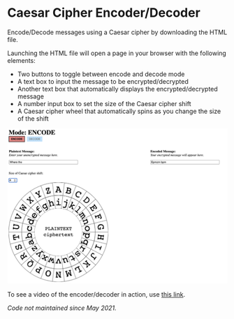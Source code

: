 # Caesar Cipher Encoder/Decoder
Encode/Decode messages using a Caesar cipher by downloading the HTML file.

Launching the HTML file will open a page in your browser with the following elements:
- Two buttons to toggle between encode and decode mode
- A text box to input the message to be encrypted/decrypted
- Another text box that automatically displays the encrypted/decrypted message
- A number input box to set the size of the Caesar cipher shift
- A Caesar cipher wheel that automatically spins as you change the size of the shift

![Screenshot of Caesar cipher encoder/decoder browser page](https://github.com/IWShi/caesar-cipher-wheel/blob/9292d47c3794e440eeac31502c38dd79f708bbe2/cipherscreenshot.png)

To see a video of the encoder/decoder in action, use [this link](https://drive.google.com/file/d/17glsuCjVlJiWnAYKyXTlyqRMXo0LP04U/view?usp=sharing).

*Code not maintained since May 2021.*
